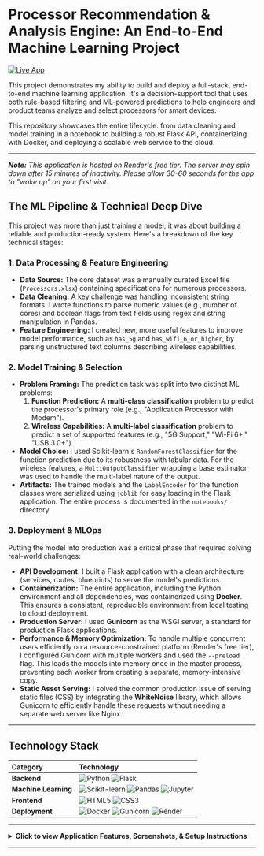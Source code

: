 # Processor Recommendation & Analysis Engine: An End-to-End Machine Learning Project

[![Live App](https://img.shields.io/badge/Live_App-Open-brightgreen?style=flat-square)](https://processor-recom-engine.onrender.com)

This project demonstrates my ability to build and deploy a full-stack, end-to-end machine learning application. It's a decision-support tool that uses both rule-based filtering and ML-powered predictions to help engineers and product teams analyze and select processors for smart devices.

This repository showcases the entire lifecycle: from data cleaning and model training in a notebook to building a robust Flask API, containerizing with Docker, and deploying a scalable web service to the cloud.

---

_**Note:** This application is hosted on Render's free tier. The server may spin down after 15 minutes of inactivity. Please allow 30-60 seconds for the app to "wake up" on your first visit._

## The ML Pipeline & Technical Deep Dive

This project was more than just training a model; it was about building a reliable and production-ready system. Here's a breakdown of the key technical stages:

### 1. Data Processing & Feature Engineering
-   **Data Source:** The core dataset was a manually curated Excel file (`Processors.xlsx`) containing specifications for numerous processors.
-   **Data Cleaning:** A key challenge was handling inconsistent string formats. I wrote functions to parse numeric values (e.g., number of cores) and boolean flags from text fields using regex and string manipulation in Pandas.
-   **Feature Engineering:** I created new, more useful features to improve model performance, such as `has_5g` and `has_wifi_6_or_higher`, by parsing unstructured text columns describing wireless capabilities.

### 2. Model Training & Selection
-   **Problem Framing:** The prediction task was split into two distinct ML problems:
    1.  **Function Prediction:** A **multi-class classification** problem to predict the processor's primary role (e.g., "Application Processor with Modem").
    2.  **Wireless Capabilities:** A **multi-label classification** problem to predict a set of supported features (e.g., "5G Support," "Wi-Fi 6+," "USB 3.0+").
-   **Model Choice:** I used Scikit-learn's `RandomForestClassifier` for the function prediction due to its robustness with tabular data. For the wireless features, a `MultiOutputClassifier` wrapping a base estimator was used to handle the multi-label nature of the output.
-   **Artifacts:** The trained models and the `LabelEncoder` for the function classes were serialized using `joblib` for easy loading in the Flask application. The entire process is documented in the `notebooks/` directory.

### 3. Deployment & MLOps
Putting the model into production was a critical phase that required solving real-world challenges:
-   **API Development:** I built a Flask application with a clean architecture (services, routes, blueprints) to serve the model's predictions.
-   **Containerization:** The entire application, including the Python environment and all dependencies, was containerized using **Docker**. This ensures a consistent, reproducible environment from local testing to cloud deployment.
-   **Production Server:** I used **Gunicorn** as the WSGI server, a standard for production Flask applications.
-   **Performance & Memory Optimization:** To handle multiple concurrent users efficiently on a resource-constrained platform (Render's free tier), I configured Gunicorn with multiple workers and used the `--preload` flag. This loads the models into memory once in the master process, preventing each worker from creating a separate, memory-intensive copy.
-   **Static Asset Serving:** I solved the common production issue of serving static files (CSS) by integrating the **WhiteNoise** library, which allows Gunicorn to efficiently handle these requests without needing a separate web server like Nginx.

---

## Technology Stack

| Category | Technology |
| :--- | :--- |
| **Backend** | ![Python](https://img.shields.io/badge/Python-3.10+-blue?style=flat-square&logo=python&logoColor=white) ![Flask](https://img.shields.io/badge/Flask-000000?style=flat-square&logo=flask&logoColor=white) |
| **Machine Learning** | ![Scikit-learn](https://img.shields.io/badge/scikit--learn-%23F7931E.svg?style=flat-square&logo=scikit-learn&logoColor=white) ![Pandas](https://img.shields.io/badge/pandas-%23150458.svg?style=flat-square&logo=pandas&logoColor=white) ![Jupyter](https://img.shields.io/badge/Jupyter-F37626?style=flat-square&logo=Jupyter&logoColor=white) |
| **Frontend** | ![HTML5](https://img.shields.io/badge/html5-%23E34F26.svg?style=flat-square&logo=html5&logoColor=white) ![CSS3](https://img.shields.io/badge/css3-%231572B6.svg?style=flat-square&logo=css3&logoColor=white) |
| **Deployment** | ![Docker](https://img.shields.io/badge/Docker-2496ED?style=flat-square&logo=docker&logoColor=white) ![Gunicorn](https://img.shields.io/badge/Gunicorn-499848?style=flat-square&logo=gunicorn&logoColor=white) ![Render](https://img.shields.io/badge/Render-46E3B7?style=flat-square&logo=render&logoColor=white) |

---

<details>
<summary><strong>Click to view Application Features, Screenshots, & Setup Instructions</strong></summary>

### Features
This application has two main components:

1.  **Recommendation Engine:** Rule-based filtering of processors based on user-defined technical criteria.
2.  **Processor Analyzer (ML-Powered):** AI-powered predictions for a processor's function and wireless capabilities based on its specifications.

### Application Screenshots
| Recommendation Engine | Recommendation Results | Processor Analyzer |
| :---: | :---: | :---: |
| ![Screenshot 1](app_ss_1.png) | ![Screenshot 2](app_ss_2.png) | ![Screenshot 3](app_ss_3.png) |

### Project Structure
```
├── processor-recommendation-engine/
│   ├── app/                # Main Flask application
│   │   ├── static/         # CSS and other static assets
│   │   ├── templates/      # HTML templates
│   │   ├── __init__.py     # Application factory
│   │   ├── routes.py       # Application routes
│   │   └── services.py     # Business logic and data processing
│   ├── data/               # Raw dataset
│   ├── models/             # Trained ML models
│   ├── notebooks/          # Jupyter notebooks for analysis and model training
│   ├── config.py           # Configuration settings
│   ├── requirements.txt    # Python dependencies
│   ├── run.py              # Application entry point
│   └── Dockerfile          # Instructions for building the container image
└── ...
```

### Running the Application
This project can be run locally for development or with Docker to replicate the production environment.

#### Option 1: Running Locally (for Development)
1.  **Clone the repository:**
    ```bash
    git clone https://github.com/MdEhsanulHaqueKanan/processor-recommendation-engine.git
    cd processor-recommendation-engine
    ```
2.  **Create and activate a virtual environment:**
    ```bash
    python -m venv venv
    # On Windows:
    .\venv\Scripts\activate
    # On macOS/Linux:
    source venv/bin/activate
    ```
3.  **Install dependencies:**
    ```bash
    pip install -r requirements.txt
    ```
4.  **Run the Flask development server:**
    ```bash
    python run.py
    ```
5.  Open your browser to `http://127.0.0.1:5000`.

#### Option 2: Running with Docker (Production Environment)
1.  **Prerequisite:** Ensure [Docker Desktop](https://www.docker.com/products/docker-desktop/) is installed and running.
2.  **Clone the repository** and `cd` into it.
3.  **Build the Docker image:** `docker build -t processor-engine .`
4.  **Run the container:** `docker run --rm -p 10000:10000 -e PORT=10000 -e SECRET_KEY='any-secret-key-for-local-testing' processor-engine`
5.  Open your browser to `http://localhost:10000`.

</details>

---
